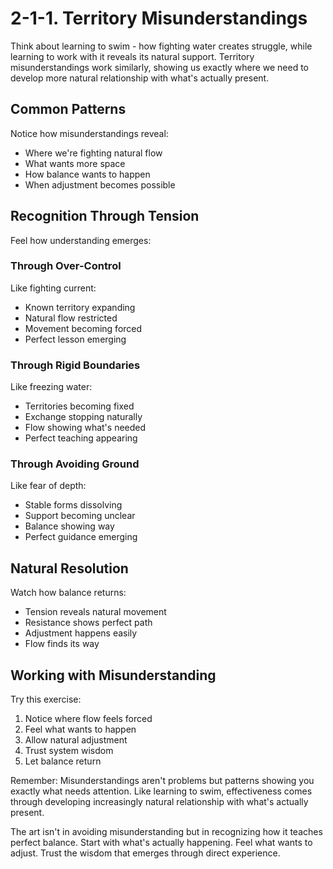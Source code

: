 # 2-1-1. Territory Misunderstandings

Think about learning to swim - how fighting water creates struggle, while learning to work with it reveals its natural support. Territory misunderstandings work similarly, showing us exactly where we need to develop more natural relationship with what's actually present.

## Common Patterns

Notice how misunderstandings reveal:

* Where we're fighting natural flow
* What wants more space
* How balance wants to happen
* When adjustment becomes possible

## Recognition Through Tension

Feel how understanding emerges:

### Through Over-Control

Like fighting current:

* Known territory expanding
* Natural flow restricted
* Movement becoming forced
* Perfect lesson emerging

### Through Rigid Boundaries

Like freezing water:

* Territories becoming fixed
* Exchange stopping naturally
* Flow showing what's needed
* Perfect teaching appearing

### Through Avoiding Ground

Like fear of depth:

* Stable forms dissolving
* Support becoming unclear
* Balance showing way
* Perfect guidance emerging

## Natural Resolution

Watch how balance returns:

* Tension reveals natural movement
* Resistance shows perfect path
* Adjustment happens easily
* Flow finds its way

## Working with Misunderstanding

Try this exercise:

1. Notice where flow feels forced
2. Feel what wants to happen
3. Allow natural adjustment
4. Trust system wisdom
5. Let balance return

Remember: Misunderstandings aren't problems but patterns showing you exactly what needs attention. Like learning to swim, effectiveness comes through developing increasingly natural relationship with what's actually present.

The art isn't in avoiding misunderstanding but in recognizing how it teaches perfect balance. Start with what's actually happening. Feel what wants to adjust. Trust the wisdom that emerges through direct experience.
